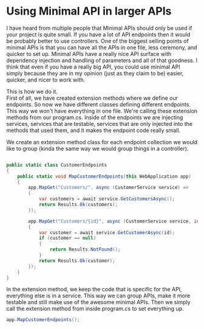 # Using Minimal API in larger APIs
I have heard from multiple people that Minimal APIs should only be used if your project is quite small. 
If you have a lot of API endpoints then it would be probably better to use controllers.
One of the biggest selling points of minimal APIs is that you can have all the APIs in one file, less ceremony, and quicker to set up.
Minimal APIs have a really nice API surface with dependency injection and handling of parameters and all of that goodness. I think that even if you have a really big API, you could use minimal API simply because they are in my opinion (just as they claim to be) easier, quicker, and nicer to work with.

This is how we do it.  
First of all, we have created extension methods where we define our endpoints. So now we have different classes defining different endpoints. This way we won't have everything in one file. We're calling these extension methods from our program.cs. Inside of the endpoints we are injecting services, services that are testable, services that are only injected into the methods that used them, and it makes the endpoint code really small.

We create an extension method class for each endpoint collection we would like to group (kinda the same way we would group things in a controller).

``` csharp

public static class CustomerEndpoints
{
    public static void MapCustomerEndpoints(this WebApplication app)
    {
        app.MapGet("Customers/", async (CustomerService service) =>
        {
            var customers = await service.GetCustomersAsync();
            return Results.Ok(customers);
        });

        app.MapGet("Customers/{id}", async (CustomerService service, int id) =>
        {
            var customer = await service.GetCustomerAsync(id);
            if (customer == null)
            {
                return Results.NotFound();
            }
            return Results.Ok(customer);
        });
    }
}
```
In the extension method, we keep the code that is specific for the API, everything else is in a service.
This way we can group APIs, make it more testable and still make use of the awesome minimal APIs.
Then we simply call the extension method from inside program.cs to set everything up.
``` csharp
app.MapCustomerEndpoints();
```













